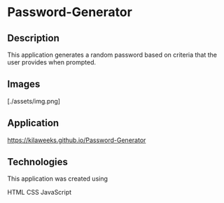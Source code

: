 # Password-Generator

## Description

This application generates a random password based on criteria that the user provides when prompted. 

## Images

[./assets/img.png]

## Application

https://kilaweeks.github.io/Password-Generator

## Technologies

This application was created using

HTML
CSS
JavaScript
